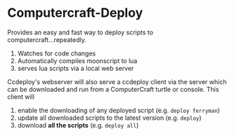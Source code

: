 # Computercraft-Deploy

Provides an easy and fast way to deploy scripts to computercraft...repeatedly.

1) Watches for code changes
2) Automatically compiles moonscript to lua
3) serves lua scripts via a local web server

Ccdeploy's webserver will also serve a ccdeploy client via the server which can be downloaded and run from
a ComputerCraft turtle or console.  This client will

1) enable the downloading of any deployed script (e.g. `deploy ferryman`)
2) update all downloaded scripts to the latest version (e.g. `deploy`)
3) download **all the scripts** (e.g. `deploy all`)
